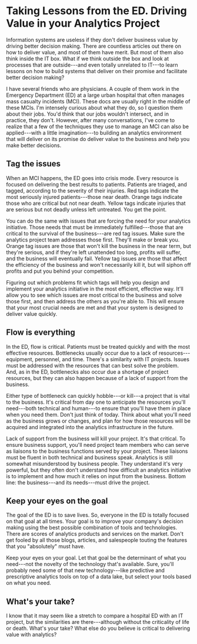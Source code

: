 Taking Lessons from the ED. Driving Value in your Analytics Project
===================================================================

Information systems are useless if they don't deliver business value by
driving better decision making. There are countless articles out there
on how to deliver value, and most of them have merit. But most of them
also think inside the IT box. What if we think outside the box and look
at processes that are outside---and even totally unrelated to IT---to
learn lessons on how to build systems that deliver on their promise and
facilitate better decision making?

I have several friends who are physicians. A couple of them work in the
Emergency Department (ED) at a large urban hospital that often manages
mass casualty incidents (MCI). These docs are usually right in the
middle of these MCIs. I'm intensely curious about what they do, so I
question them about their jobs. You'd think that our jobs wouldn't
intersect, and in practice, they don't. However, after many
conversations, I've come to realize that a few of the techniques they
use to manage an MCI can also be applied---with a little
imagination---to building an analytics environment that will deliver on
its promise do deliver value to the business and help you make better
decisions.

Tag the issues
--------------

When an MCI happens, the ED goes into crisis mode. Every resource is
focused on delivering the best results to patients. Patients are
triaged, and tagged, according to the severity of their injuries. Red
tags indicate the most seriously injured patients---those near death.
Orange tags indicate those who are critical but not near death. Yellow
tags indicate injuries that are serious but not deadly unless left
untreated. You get the point.

You can do the same with issues that are forcing the need for your
analytics initiative. Those needs that must be immediately
fulfilled---those that are critical to the survival of the
business---are red tag issues. Make sure the analytics project team
addresses those first. They'll make or break you. Orange tag issues are
those that won't kill the business in the near term, but they're
serious, and if they're left unattended too long, profits will suffer,
and the business will eventually fail. Yellow tag issues are those that
affect the efficiency of the business and won't necessarily kill it, but
will siphon off profits and put you behind your competition.

Figuring out which problems fit which tags will help you design and
implement your analytics initiative in the most efficient, effective
way. It'll allow you to see which issues are most critical to the
business and solve those first, and then address the others as you're
able to. This will ensure that your most crucial needs are met and that
your system is designed to deliver value quickly.

Flow is everything
------------------

In the ED, flow is critical. Patients must be treated quickly and with
the most effective resources. Bottlenecks usually occur due to a lack of
resources---equipment, personnel, and time. There's a similarity with IT
projects. Issues must be addressed with the resources that can best
solve the problem. And, as in the ED, bottlenecks also occur due a
shortage of project resources, but they can also happen because of a
lack of support from the business.

Either type of bottleneck can quickly hobble---or kill---a project that
is vital to the business. It's critical from day one to anticipate the
resources you'll need---both technical and human---to ensure that you'll
have them in place when you need them. Don't just think of today. Think
about what you'll need as the business grows or changes, and plan for
how those resources will be acquired and integrated into the analytics
infrastructure in the future.

Lack of support from the business will kill your project. It's that
critical. To ensure business support, you'll need project team members
who can serve as liaisons to the business functions served by your
project. These liaisons must be fluent in both technical and business
speak. Analytics is still somewhat misunderstood by business people.
They understand it's very powerful, but they often don't understand how
difficult an analytics initiative is to implement and how much it relies
on input from the business. Bottom line: the business---and its
needs---must drive the project.

Keep your eyes on the goal
--------------------------

The goal of the ED is to save lives. So, everyone in the ED is totally
focused on that goal at all times. Your goal is to improve your
company's decision making using the best possible combination of tools
and technologies. There are scores of analytics products and services on
the market. Don't get fooled by all those blogs, articles, and
salespeople touting the features that you "absolutely" must have.

Keep your eyes on your goal. Let that goal be the determinant of what
you need---not the novelty of the technology that's available. Sure,
you'll probably need some of that new technology---like predictive and
prescriptive analytics tools on top of a data lake, but select your
tools based on what you need.

What's your take?
-----------------

I know that it may seem like a stretch to compare a hospital ED with an
IT project, but the similarities are there---although without the
criticality of life or death. What's your take? What else do you believe
is critical to delivering value with analytics?
